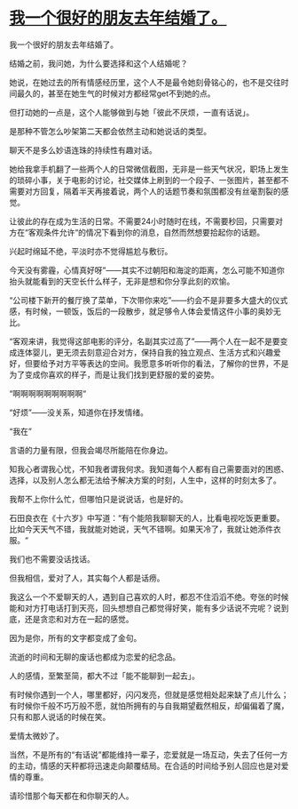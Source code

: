 # [我一个很好的朋友去年结婚了。](https://github.com/platojobs/SFLOG/issues/309)

我一个很好的朋友去年结婚了。
 
结婚之前，我问她，为什么要选择和这个人结婚呢？

她说，在她过去的所有情感经历里，这个人不是最令她刻骨铭心的，也不是交往时间最久的，甚至在她生气的时候对方都经常get不到她的点。
 
但打动她的一点是，这个人能够做到与她「彼此不厌烦，一直有话说」。
 
是那种不管怎么吵架第二天都会依然主动和她说话的类型。
 
聊天不是多么妙语连珠的持续性有趣对话。
 
她给我拿手机翻了一些两个人的日常微信截图，无非是一些天气状况，职场上发生的琐碎小事，关于电影的讨论，社交媒体上刷到的一个段子、一张图片，甚至都不需要对方回复，隔着半天再接着说，两个人的话题节奏和氛围都没有丝毫割裂的感觉。
 
让彼此的存在成为生活的日常。不需要24小时随时在线，不需要秒回，只需要对方在“客观条件允许“的情况下看到你的消息，自然而然想要拾起你的话题。
 
兴起时绵延不绝，平淡时亦不觉得尴尬与敷衍。
 
今天没有雾霾，心情真好呀”——其实不过朝阳和海淀的距离，怎么可能不知道你抬头就能看到的天空长什么样子，无非是想和你分享此刻的欢愉。
 
“公司楼下新开的餐厅换了菜单，下次带你来吃”——约会不是非要多大盛大的仪式感，有时候，一顿饭，饭后的一段散步，就足够令人体会爱情这件小事的奥妙无比。
 
“客观来讲，我觉得这部电影的评分，名副其实过高了”——两个人在一起不是要变成连体婴儿，更无须去刻意迎合对方，保持自我的独立观点、生活方式和兴趣爱好，但要给予对方平等表达的空间。我愿意多听听你的看法，了解你的世界，不是为了变成你喜欢的样子，而是让我们找到更舒服的爱的姿势。
 
“啊啊啊啊啊啊啊啊啊“
 
“好烦”——没关系，知道你在抒发情绪。
 
“我在”
 
言语的力量有限，但我会竭尽所能陪在你身边。
 
知我心者谓我心忧，不知我者谓我何求。我知道每个人都有自己需要面对的困惑、选择，以及别人怎么都无法给予解决方案的时刻，人生中，这样的时刻太多了。
 
我帮不上你什么忙，但哪怕只是说说话，也是好的。
 
石田良衣在《十六岁》中写道：“有个能陪我聊聊天的人，比看电视吃饭更重要。比如今天天气不错，我就能对她说，天气不错啊。如果天冷了，我就让她添件衣服。“
 
我们也不需要没话找话。
 
但我相信，爱对了人，其实每个人都是话痨。
 
我这么一个不爱聊天的人，遇到自己喜欢的人时，都忍不住滔滔不绝。夸张的时候能和对方打电话打到天亮，回头想想自己都觉得好笑，能有多少话说不完呢？说到底，还是贪恋和对方在一起的感觉。
 
因为是你，所有的文字都变成了金句。
 
流逝的时间和无聊的废话也都成为恋爱的纪念品。
 
人的感情，至繁至简，都大不过「能不能聊到一起去」。
 
有时候你遇到一个人，哪里都好，闪闪发亮，但就是感觉相处起来缺了点儿什么；有时候你千般不巧万般不愿，就怕所拥有的与自我期望截然相反，却偏偏着了魔，只有和那人说话的时候在笑。
 
爱情太微妙了。
 
当然，不是所有的“有话说”都能维持一辈子，恋爱就是一场互动，失去了任何一方的主动，情感的天秤都将迅速走向颠覆结局。在合适的时间给予别人回应也是对爱情的尊重。
 
请珍惜那个每天都在和你聊天的人。